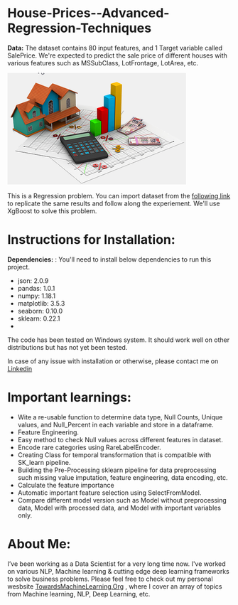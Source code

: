 # House-Prices--Advanced-Regression-Techniques
**Data:** The dataset contains 80 input features, and 1 Target variable called SalePrice. We're expected to predict the sale price of different houses with various features such as MSSubClass, LotFrontage, LotArea, etc. 

![House Price Prediction](https://github.com/Praveen76/House-Prices--Advanced-Regression-Techniques/blob/main/1_D6s2K1y7kjE14swcgITB1w.png
)


This is a Regression problem. You can import dataset from the [following link](https://www.kaggle.com/c/house-prices-advanced-regression-techniques/data) to replicate the same results and follow along the experiement. We'll use XgBoost to solve this problem.

# Instructions for Installation:

**Dependencies:** : You'll need to install below dependencies to run this project.

* json: 2.0.9
* pandas: 1.0.1
* numpy: 1.18.1
* matplotlib: 3.5.3
* seaborn: 0.10.0
* sklearn: 0.22.1
* 
The code has been tested on Windows system. It should work well on other distributions but has not yet been tested.

In case of any issue with installation or otherwise, please contact me on [Linkedin](https://www.linkedin.com/in/praveen-kumar-anwla-49169266/)

# **Important learnings:**
* Wite a re-usable function to determine data type, Null Counts,	Unique values, and Null_Percent in each variable and store in a dataframe.
* Feature Engineering.
* Easy method to check Null values across different features in dataset.
* Encode rare categories using RareLabelEncoder.
* Creating Class for temporal transformation that is compatible with SK_learn pipeline.
* Building the Pre-Processing sklearn pipeline for data preprocessing such missing value imputation, feature engineering, data encoding, etc.
* Calculate the feature importance
* Automatic important feature selection using SelectFromModel.
* Compare different model version such as Model without preprocessing data, Model with processed data, and Model with important variables only.


# **About Me:**
I’ve been working as a Data Scientist for a very long time now. I've worked on various NLP, Machine learning & cutting edge deep learning frameworks to solve business problems. Please feel free to check out my personal wesbsite [TowardsMachineLearning.Org](https://towardsmachinelearning.org/) , where I cover an array of topics from Machine learning, NLP, Deep Learning, etc.
